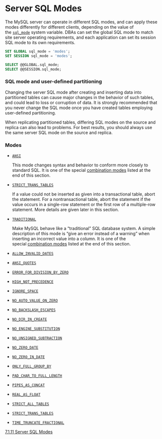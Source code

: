# Server SQL Modes

The MySQL server can operate in different SQL modes, and can apply these modes differently for different clients, depending on the value of the [`sql_mode`](https://dev.mysql.com/doc/refman/8.4/en/server-system-variables.html#sysvar_sql_mode) system variable. DBAs can set the global SQL mode to match site server operating requirements, and each application can set its session SQL mode to its own requirements.

```sql
SET GLOBAL sql_mode = 'modes';
SET SESSION sql_mode = 'modes';

SELECT @@GLOBAL.sql_mode;
SELECT @@SESSION.sql_mode;
```

### SQL mode and user-defined partitioning

Changing the server SQL mode after creating and inserting data into partitioned tables can cause major changes in the behavior of such tables, and could lead to loss or corruption of data. It is strongly recommended that you never change the SQL mode once you have created tables employing user-defined partitioning.

When replicating partitioned tables, differing SQL modes on the source and replica can also lead to problems. For best results, you should always use the same server SQL mode on the source and replica.

### Modes

- [`ANSI`](https://dev.mysql.com/doc/refman/8.4/en/sql-mode.html#sqlmode_ansi)
    
    This mode changes syntax and behavior to conform more closely to standard SQL. It is one of the special [combination modes](https://dev.mysql.com/doc/refman/8.4/en/sql-mode.html#sql-mode-combo "Combination SQL Modes") listed at the end of this section.
    
- [`STRICT_TRANS_TABLES`](https://dev.mysql.com/doc/refman/8.4/en/sql-mode.html#sqlmode_strict_trans_tables)
    
    If a value could not be inserted as given into a transactional table, abort the statement. For a nontransactional table, abort the statement if the value occurs in a single-row statement or the first row of a multiple-row statement. More details are given later in this section.
    
- [`TRADITIONAL`](https://dev.mysql.com/doc/refman/8.4/en/sql-mode.html#sqlmode_traditional)
    
    Make MySQL behave like a “traditional” SQL database system. A simple description of this mode is “give an error instead of a warning” when inserting an incorrect value into a column. It is one of the special [combination modes](https://dev.mysql.com/doc/refman/8.4/en/sql-mode.html#sql-mode-combo "Combination SQL Modes") listed at the end of this section.

- [`ALLOW_INVALID_DATES`](https://dev.mysql.com/doc/refman/8.4/en/sql-mode.html#sqlmode_allow_invalid_dates)
- [`ANSI_QUOTES`](https://dev.mysql.com/doc/refman/8.4/en/sql-mode.html#sqlmode_ansi_quotes)
- [`ERROR_FOR_DIVISION_BY_ZERO`](https://dev.mysql.com/doc/refman/8.4/en/sql-mode.html#sqlmode_error_for_division_by_zero)
- [`HIGH_NOT_PRECEDENCE`](https://dev.mysql.com/doc/refman/8.4/en/sql-mode.html#sqlmode_high_not_precedence)
- [`IGNORE_SPACE`](https://dev.mysql.com/doc/refman/8.4/en/sql-mode.html#sqlmode_ignore_space)
- [`NO_AUTO_VALUE_ON_ZERO`](https://dev.mysql.com/doc/refman/8.4/en/sql-mode.html#sqlmode_no_auto_value_on_zero)
- [`NO_BACKSLASH_ESCAPES`](https://dev.mysql.com/doc/refman/8.4/en/sql-mode.html#sqlmode_no_backslash_escapes)
- [`NO_DIR_IN_CREATE`](https://dev.mysql.com/doc/refman/8.4/en/sql-mode.html#sqlmode_no_dir_in_create)
- [`NO_ENGINE_SUBSTITUTION`](https://dev.mysql.com/doc/refman/8.4/en/sql-mode.html#sqlmode_no_engine_substitution)
- [`NO_UNSIGNED_SUBTRACTION`](https://dev.mysql.com/doc/refman/8.4/en/sql-mode.html#sqlmode_no_unsigned_subtraction)
- [`NO_ZERO_DATE`](https://dev.mysql.com/doc/refman/8.4/en/sql-mode.html#sqlmode_no_zero_date)
- [`NO_ZERO_IN_DATE`](https://dev.mysql.com/doc/refman/8.4/en/sql-mode.html#sqlmode_no_zero_in_date)
- [`ONLY_FULL_GROUP_BY`](https://dev.mysql.com/doc/refman/8.4/en/sql-mode.html#sqlmode_only_full_group_by)
- [`PAD_CHAR_TO_FULL_LENGTH`](https://dev.mysql.com/doc/refman/8.4/en/sql-mode.html#sqlmode_pad_char_to_full_length)
- [`PIPES_AS_CONCAT`](https://dev.mysql.com/doc/refman/8.4/en/sql-mode.html#sqlmode_pipes_as_concat)
- [`REAL_AS_FLOAT`](https://dev.mysql.com/doc/refman/8.4/en/sql-mode.html#sqlmode_real_as_float)
- [`STRICT_ALL_TABLES`](https://dev.mysql.com/doc/refman/8.4/en/sql-mode.html#sqlmode_strict_all_tables)
- [`STRICT_TRANS_TABLES`](https://dev.mysql.com/doc/refman/8.4/en/sql-mode.html#sqlmode_strict_trans_tables)
- [`TIME_TRUNCATE_FRACTIONAL`](https://dev.mysql.com/doc/refman/8.4/en/sql-mode.html#sqlmode_time_truncate_fractional)

[7.1.11 Server SQL Modes](https://dev.mysql.com/doc/refman/8.4/en/sql-mode.html)
